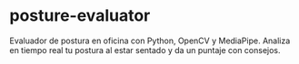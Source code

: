 # posture-evaluator
Evaluador de postura en oficina con Python, OpenCV y MediaPipe. Analiza en tiempo real tu postura al estar sentado y da un puntaje con consejos.
